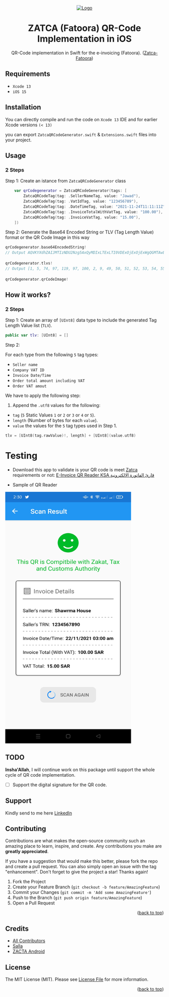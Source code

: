 <div id="top"></div>
<div align="center"> 
  <a href="https://salla.dev"> 
    <img src="https://upload.wikimedia.org/wikipedia/commons/thumb/9/9d/Swift_logo.svg/2560px-Swift_logo.svg.png" alt="Logo" width="896" height="277"> 
  </a>
  <h1 align="center">ZATCA (Fatoora) QR-Code Implementation in iOS</h1>
  <p align="center">
    QR-Code implementation in Swift for the e-invoicing (Fatoora). (<a href="https://zatca.gov.sa/ar/E-Invoicing/Introduction/Pages/What-is-e-invoicing.aspx">Zatca-Fatoora</a>)  
    <br>
  </p>
</div>

## Requirements
* `Xcode 13`
* `iOS 15`

## Installation

You can directly compile and run the code on `Xcode 13` IDE and for earlier Xcode versions `(< 13)` 

you can export `ZatcaQRCodeGenerator.swift` & `Extensions.swift` files into your project. 

## Usage

### 2 Steps

Step 1: Create an istance from `ZatcaQRCodeGenerator` class
```swift
    var qrCodegenerator = ZatcaQRCodeGenerator(tags: [
        ZatcaQRCodeTag(tag: .SellerNameTag, value: "Jawad"),               // {Seller name}
        ZatcaQRCodeTag(tag: .VatIdTag, value: "123456789"),                // {Seller TAX ID}
        ZatcaQRCodeTag(tag: .DateTimeTag, value: "2021-11-24T11:11:11Z"),  // {Invoice Date/Time}
        ZatcaQRCodeTag(tag: .InvoiceTotalWithVatTag, value: "100.00"),     // {Order Total Amount including VAT}
        ZatcaQRCodeTag(tag: .InvoiceVatTag, value: "15.00"),               // {Order VAT Amount}
    ])
```
Step 2: 
Generate the Base64 Encoded String or TLV (Tag Length Value) format or the QR Code Image in this way
```swift
qrCodegenerator.base64EncodedString!  
// Output AQVKYXdhZAIJMTIzNDU2Nzg5AxQyMDIxLTExLTI0VDExOjExOjExWgQGMTAwLjAwBQQxNS4w

qrCodegenerator.tlvs! 
// Output [1, 5, 74, 97, 119, 97, 100, 2, 9, 49, 50, 51, 52, 53, 54, 55, 56, 57, 3, 20, 50, 48, 50, 49, 45, 49, 49, 45, 50, 52, 84, 49, 49, 58, 49, 49, 58, 49, 49, 90, 4, 6, 49, 48, 48, 46, 48, 48, 5, 5, 49, 53, 46, 48, 48]

qrCodegenerator.qrCodeImage!
```
## How it works?

### 2 Steps

Step 1:  Create an array of `[UInt8]` data type to include the generated Tag Length Value list (`TLV`).
```swift
public var tlv: [UInt8] = []
```
Step 2:

For each type from the following `5` tag types:
- `Seller name`
- `Company VAT ID`
- `Invoice Date/Time`
- `Order total amount including VAT` 
- `Order VAT amout` 

We have to apply the following step:
1. Append the `.utf8` values for the following:
  - `tag` (`5` Static Values `1` or `2` or `3` or `4` or `5`).
  - `length` (Number of bytes for each `value`).
  -  `value` the values for the `5` tag types used in Step 1.
```swift
tlv = [UInt8(tag.rawValue)!, length] + [UInt8](value.utf8)
```

# Testing 

- Download this app to validate is your QR code is meet [Zatca](https://zatca.gov.sa/) requirements or not: 
[E-Invoice QR Reader KSA قارئ الفاتورة الالكترونية](https://apps.apple.com/us/app/e-invoice-qr-reader-ksa/id1580793042)

 - Sample of QR Reader 
<img src="https://github.com/iabdelgawaad/QR-Cod-Zatca/blob/main/zatca_validation_qr.jpg" width="400" height="800">

## TODO

**Insha'Allah**, I will continue work on this package until support the whole cycle of QR code implementation.

- [ ] Support the digital signature for the QR code.

## Support

Kindly send to me here [LinkedIn](https://www.linkedin.com/in/ahmadabdulgawadmahmoud/)


## Contributing

Contributions are what makes the open-source community such an amazing place to learn, inspire, and create. 
Any contributions you make are **greatly appreciated**.

If you have a suggestion that would make this better, please fork the repo and create a pull request. 
You can also simply open an issue with the tag "enhancement". Don't forget to give the project a star! Thanks again!

1. Fork the Project
2. Create your Feature Branch (`git checkout -b feature/AmazingFeature`)
3. Commit your Changes (`git commit -m 'Add some AmazingFeature'`)
4. Push to the Branch (`git push origin feature/AmazingFeature`)
5. Open a Pull Request

<p align="right">(<a href="#top">back to top</a>)</p>

## Credits

- [All Contributors](../../contributors)
- [Salla](https://github.com/sallaApp)
- [ZACTA Android](https://github.com/iabdelgawaad/ZATCA)

## License

The MIT License (MIT). Please see [License File](LICENSE.md) for more information.

<p align="right">(<a href="#top">back to top</a>)</p>

